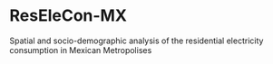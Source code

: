 # ResEleCon-MX
Spatial and socio-demographic analysis of the residential electricity consumption in Mexican Metropolises
